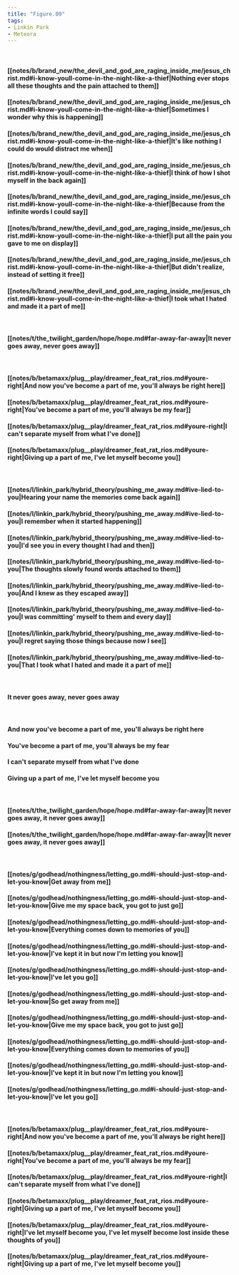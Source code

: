 ```yaml
---
title: "Figure.09"
tags:
- Linkin Park
- Meteora
---
```

&nbsp;
#### [[notes/b/brand_new/the_devil_and_god_are_raging_inside_me/jesus_christ.md#i-know-youll-come-in-the-night-like-a-thief|Nothing ever stops all these thoughts and the pain attached to them]]
#### [[notes/b/brand_new/the_devil_and_god_are_raging_inside_me/jesus_christ.md#i-know-youll-come-in-the-night-like-a-thief|Sometimes I wonder why this is happening]]
#### [[notes/b/brand_new/the_devil_and_god_are_raging_inside_me/jesus_christ.md#i-know-youll-come-in-the-night-like-a-thief|It's like nothing I could do would distract me when]]
#### [[notes/b/brand_new/the_devil_and_god_are_raging_inside_me/jesus_christ.md#i-know-youll-come-in-the-night-like-a-thief|I think of how I shot myself in the back again]]
#### [[notes/b/brand_new/the_devil_and_god_are_raging_inside_me/jesus_christ.md#i-know-youll-come-in-the-night-like-a-thief|Because from the infinite words I could say]]
#### [[notes/b/brand_new/the_devil_and_god_are_raging_inside_me/jesus_christ.md#i-know-youll-come-in-the-night-like-a-thief|I put all the pain you gave to me on display]]
#### [[notes/b/brand_new/the_devil_and_god_are_raging_inside_me/jesus_christ.md#i-know-youll-come-in-the-night-like-a-thief|But didn't realize, instead of setting it free]]
#### [[notes/b/brand_new/the_devil_and_god_are_raging_inside_me/jesus_christ.md#i-know-youll-come-in-the-night-like-a-thief|I took what I hated and made it a part of me]]
&nbsp;
#### [[notes/t/the_twilight_garden/hope/hope.md#far-away-far-away|It never goes away, never goes away]]
&nbsp;
#### [[notes/b/betamaxx/plug__play/dreamer_feat_rat_rios.md#youre-right|And now you've become a part of me, you'll always be right here]]
#### [[notes/b/betamaxx/plug__play/dreamer_feat_rat_rios.md#youre-right|You've become a part of me, you'll always be my fear]]
#### [[notes/b/betamaxx/plug__play/dreamer_feat_rat_rios.md#youre-right|I can't separate myself from what I've done]]
#### [[notes/b/betamaxx/plug__play/dreamer_feat_rat_rios.md#youre-right|Giving up a part of me, I've let myself become you]]
&nbsp;
#### [[notes/l/linkin_park/hybrid_theory/pushing_me_away.md#ive-lied-to-you|Hearing your name the memories come back again]]
#### [[notes/l/linkin_park/hybrid_theory/pushing_me_away.md#ive-lied-to-you|I remember when it started happening]]
#### [[notes/l/linkin_park/hybrid_theory/pushing_me_away.md#ive-lied-to-you|I'd see you in every thought I had and then]]
#### [[notes/l/linkin_park/hybrid_theory/pushing_me_away.md#ive-lied-to-you|The thoughts slowly found words attached to them]]
#### [[notes/l/linkin_park/hybrid_theory/pushing_me_away.md#ive-lied-to-you|And I knew as they escaped away]]
#### [[notes/l/linkin_park/hybrid_theory/pushing_me_away.md#ive-lied-to-you|I was committing' myself to them and every day]]
#### [[notes/l/linkin_park/hybrid_theory/pushing_me_away.md#ive-lied-to-you|I regret saying those things because now I see]]
#### [[notes/l/linkin_park/hybrid_theory/pushing_me_away.md#ive-lied-to-you|That I took what I hated and made it a part of me]]
&nbsp;
#### It never goes away, never goes away
&nbsp;
#### And now you've become a part of me, you'll always be right here
#### You've become a part of me, you'll always be my fear
#### I can't separate myself from what I've done
#### Giving up a part of me, I've let myself become you
&nbsp;
#### [[notes/t/the_twilight_garden/hope/hope.md#far-away-far-away|It never goes away, it never goes away]]
#### [[notes/t/the_twilight_garden/hope/hope.md#far-away-far-away|It never goes away, it never goes away]]
&nbsp;
#### [[notes/g/godhead/nothingness/letting_go.md#i-should-just-stop-and-let-you-know|Get away from me]]
#### [[notes/g/godhead/nothingness/letting_go.md#i-should-just-stop-and-let-you-know|Give me my space back, you got to just go]]
#### [[notes/g/godhead/nothingness/letting_go.md#i-should-just-stop-and-let-you-know|Everything comes down to memories of you]]
#### [[notes/g/godhead/nothingness/letting_go.md#i-should-just-stop-and-let-you-know|I've kept it in but now I'm letting you know]]
#### [[notes/g/godhead/nothingness/letting_go.md#i-should-just-stop-and-let-you-know|I've let you go]]
#### [[notes/g/godhead/nothingness/letting_go.md#i-should-just-stop-and-let-you-know|So get away from me]]
#### [[notes/g/godhead/nothingness/letting_go.md#i-should-just-stop-and-let-you-know|Give me my space back, you got to just go]]
#### [[notes/g/godhead/nothingness/letting_go.md#i-should-just-stop-and-let-you-know|Everything comes down to memories of you]]
#### [[notes/g/godhead/nothingness/letting_go.md#i-should-just-stop-and-let-you-know|I've kept it in but now I'm letting you know]]
#### [[notes/g/godhead/nothingness/letting_go.md#i-should-just-stop-and-let-you-know|I've let you go]]
&nbsp;
#### [[notes/b/betamaxx/plug__play/dreamer_feat_rat_rios.md#youre-right|And now you've become a part of me, you'll always be right here]]
#### [[notes/b/betamaxx/plug__play/dreamer_feat_rat_rios.md#youre-right|You've become a part of me, you'll always be my fear]]
#### [[notes/b/betamaxx/plug__play/dreamer_feat_rat_rios.md#youre-right|I can't separate myself from what I've done]]
#### [[notes/b/betamaxx/plug__play/dreamer_feat_rat_rios.md#youre-right|Giving up a part of me, I've let myself become you]]
#### [[notes/b/betamaxx/plug__play/dreamer_feat_rat_rios.md#youre-right|I've let myself become you, I've let myself become lost inside these thoughts of you]]
#### [[notes/b/betamaxx/plug__play/dreamer_feat_rat_rios.md#youre-right|Giving up a part of me, I've let myself become you]]
